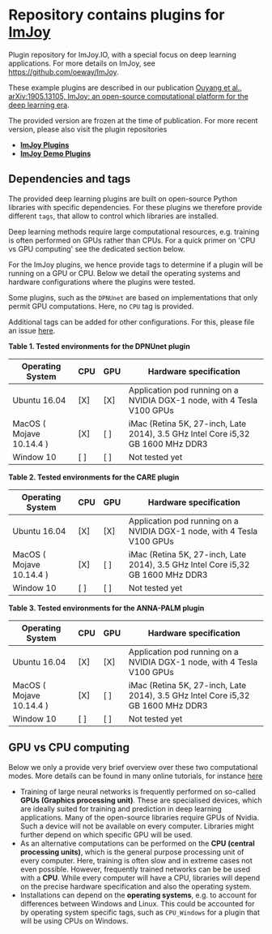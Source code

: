 # Repository contains plugins for [ImJoy](https://imjoy.io)
Plugin repository for ImJoy.IO, with a special focus on deep learning applications.
For more details on ImJoy, see <https://github.com/oeway/ImJoy>.

These example plugins are described in our publication [Ouyang et al., arXiv:1905.13105, ImJoy: an open-source computational platform for the deep learning era](https://arxiv.org/abs/1905.13105).

The provided version are frozen at the time of publication. For more recent version, 
please also visit the plugin repositories

* [**ImJoy Plugins**](https://github.com/oeway/ImJoy-Plugins)
* [**ImJoy Demo Plugins**](https://github.com/oeway/ImJoy-Demo-Plugins)

## Dependencies and tags
The provided deep learning plugins are built on open-source Python libraries
with specific dependencies. For these plugins we therefore provide different
`tags`, that allow to control which libraries are installed.

Deep learning methods require large computational resources, e.g. training is 
often performed on GPUs rather than CPUs. For a quick primer on 'CPU vs GPU computing' 
see the dedicated section below.

For the ImJoy plugins, we hence provide tags to determine if a plugin will be
running on a GPU or CPU. Below we detail the operating systems and hardware 
configurations where the plugins were tested.

Some plugins, such as the `DPNUnet` are based on implementations that 
only permit GPU computations. Here, no `CPU` tag is provided. 

Additional tags can be added for other configurations. For this, please
file an issue [here](https://github.com/imjoy-team/example-plugins/issues).

**Table 1. Tested environments for the DPNUnet plugin**

| Operating System         | CPU | GPU | Hardware specification                                                          |
| ------------------------ | --- | --- | ------------------------------------------------------------------------------- |
| Ubuntu 16.04             | [X] | [X] | Application pod running on a NVIDIA DGX-1 node, with 4 Tesla V100 GPUs          |
| MacOS ( Mojave 10.14.4 ) | [X] | [ ] | iMac (Retina 5K, 27-inch, Late 2014), 3.5 GHz Intel Core i5,32 GB 1600 MHz DDR3 |
| Window 10                | [ ] | [ ] | Not tested yet                                                                  |



**Table 2. Tested environments for the CARE plugin**

| Operating System         | CPU | GPU | Hardware specification                                                          |
| ------------------------ | --- | --- | ------------------------------------------------------------------------------- |
| Ubuntu 16.04             | [X] | [X] | Application pod running on a NVIDIA DGX-1 node, with 4 Tesla V100 GPUs          |
| MacOS ( Mojave 10.14.4 ) | [X] | [ ] | iMac (Retina 5K, 27-inch, Late 2014), 3.5 GHz Intel Core i5,32 GB 1600 MHz DDR3 |
| Window 10                | [ ] | [ ] | Not tested yet                                                                  |



**Table 3. Tested environments for the ANNA-PALM plugin**

| Operating System         | CPU | GPU | Hardware specification                                                          |
| ------------------------ | --- | --- | ------------------------------------------------------------------------------- |
| Ubuntu 16.04             | [X] | [X] | Application pod running on a NVIDIA DGX-1 node, with 4 Tesla V100 GPUs          |
| MacOS ( Mojave 10.14.4 ) | [X] | [ ] | iMac (Retina 5K, 27-inch, Late 2014), 3.5 GHz Intel Core i5,32 GB 1600 MHz DDR3 |
| Window 10                | [ ] | [ ] | Not tested yet                                                                  |

## GPU vs CPU computing
Below we only a provide very brief overview over these two computational modes.
More details can be found in many online tutorials, for instance [here](https://medium.com/altumea/gpu-vs-cpu-computing-what-to-choose-a9788a2370c4.)

-   Training of large neural networks is frequently
    performed on so-called **GPUs (Graphics processing unit)**. These are specialised
    devices, which are ideally suited for training and prediction in deep learning
    applications. Many of the open-source libraries require GPUs of Nvidia. Such a device
    will not be available on every computer. Libraries might further depend on which
    specific GPU will be used.
-   As an alternative computations can be performed on the **CPU (central processing units)**,
    which is the general purpose processing unit of every computer. Here, training is
    often slow and in extreme cases not even possible. However, frequently trained networks
    can be be used with a **CPU**. While every computer will have a CPU, libraries will depend
    on the precise hardware specification and also the operating system.
-   Installations can depend on the **operating systems**, e.g. to account for
    differences between Windows and Linux. This could be accounted for by 
    operating system specific tags, such as `CPU_Windows` for a plugin that will be using 
    CPUs on Windows.
  
  
